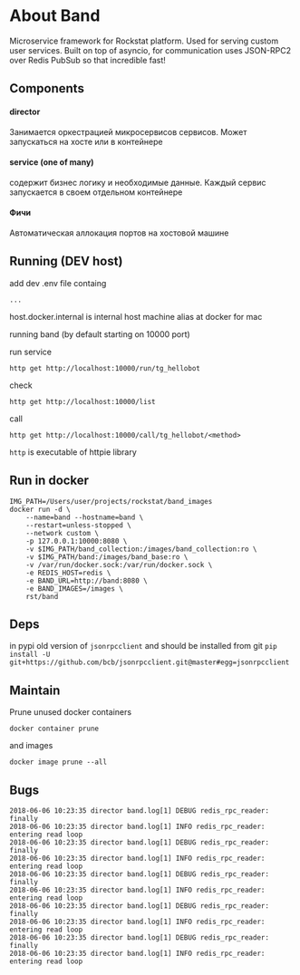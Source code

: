 # About Band

Microservice framework for Rockstat platform. Used for serving custom user services.
Built on top of asyncio, for communication uses JSON-RPC2 over Redis PubSub so that incredible fast!


## Components

#### director

Занимается оркестрацией микросервисов сервисов.
Может запускаться на хосте или в контейнере

#### service (one of many)

содержит бизнес логику и необходимые данные. 
Каждый сервис запускается в своем отдельном контейнере

#### Фичи

Автоматическая аллокация портов на хостовой машине


## Running (DEV host)

add dev .env file containg

    ...


host.docker.internal is internal host machine alias at docker for mac

running band (by default starting on 10000 port)

run service

    http get http://localhost:10000/run/tg_hellobot

check

    http get http://localhost:10000/list

call

    http get http://localhost:10000/call/tg_hellobot/<method>

`http` is executable of httpie library

## Run in docker

    IMG_PATH=/Users/user/projects/rockstat/band_images
    docker run -d \
        --name=band --hostname=band \
        --restart=unless-stopped \
        --network custom \
        -p 127.0.0.1:10000:8080 \
        -v $IMG_PATH/band_collection:/images/band_collection:ro \
        -v $IMG_PATH/band:/images/band_base:ro \
        -v /var/run/docker.sock:/var/run/docker.sock \
        -e REDIS_HOST=redis \
        -e BAND_URL=http://band:8080 \
        -e BAND_IMAGES=/images \
        rst/band

## Deps

in pypi old version of `jsonrpcclient` and should be installed from git `pip install -U git+https://github.com/bcb/jsonrpcclient.git@master#egg=jsonrpcclient`

## Maintain

Prune unused docker containers

    docker container prune
    
and images

    docker image prune --all


## Bugs

    2018-06-06 10:23:35 director band.log[1] DEBUG redis_rpc_reader: finally
    2018-06-06 10:23:35 director band.log[1] INFO redis_rpc_reader: entering read loop
    2018-06-06 10:23:35 director band.log[1] DEBUG redis_rpc_reader: finally
    2018-06-06 10:23:35 director band.log[1] INFO redis_rpc_reader: entering read loop
    2018-06-06 10:23:35 director band.log[1] DEBUG redis_rpc_reader: finally
    2018-06-06 10:23:35 director band.log[1] INFO redis_rpc_reader: entering read loop
    2018-06-06 10:23:35 director band.log[1] DEBUG redis_rpc_reader: finally
    2018-06-06 10:23:35 director band.log[1] INFO redis_rpc_reader: entering read loop
    2018-06-06 10:23:35 director band.log[1] DEBUG redis_rpc_reader: finally
    2018-06-06 10:23:35 director band.log[1] INFO redis_rpc_reader: entering read loop